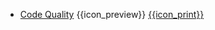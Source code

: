 * [Code Quality]({{baseUrl}}/codeQuality/)
  <trigger for="pop:code-quality-preview">{{icon_preview}}</trigger> [{{icon_print}}](print.html)

<popover id="pop:code-quality-preview" title="Code Quality {{icon_preview}}" placement="right">
  <div slot="content">
    <include src="preview.md" />
  </div>
</popover>
